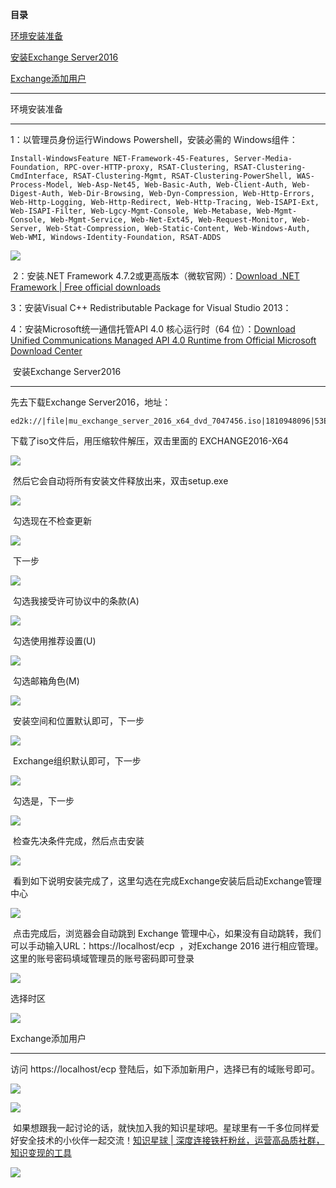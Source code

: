 **目录**

[环境安装准备](#t0 "环境安装准备")

[安装Exchange Server2016](#t1 "安装Exchange Server2016")

[Exchange添加用户](#t2 "Exchange添加用户")

* * *

环境安装准备
------

1：以管理员身份运行Windows Powershell，安装必需的 Windows组件：

```
Install-WindowsFeature NET-Framework-45-Features, Server-Media-Foundation, RPC-over-HTTP-proxy, RSAT-Clustering, RSAT-Clustering-CmdInterface, RSAT-Clustering-Mgmt, RSAT-Clustering-PowerShell, WAS-Process-Model, Web-Asp-Net45, Web-Basic-Auth, Web-Client-Auth, Web-Digest-Auth, Web-Dir-Browsing, Web-Dyn-Compression, Web-Http-Errors, Web-Http-Logging, Web-Http-Redirect, Web-Http-Tracing, Web-ISAPI-Ext, Web-ISAPI-Filter, Web-Lgcy-Mgmt-Console, Web-Metabase, Web-Mgmt-Console, Web-Mgmt-Service, Web-Net-Ext45, Web-Request-Monitor, Web-Server, Web-Stat-Compression, Web-Static-Content, Web-Windows-Auth, Web-WMI, Windows-Identity-Foundation, RSAT-ADDS
```


![](https://img-blog.csdnimg.cn/20200708235159720.png)

 2：安装.NET Framework 4.7.2或更高版本（微软官网）：[Download .NET Framework | Free official downloads](https://dotnet.microsoft.com/download/dotnet-framework "Download .NET Framework | Free official downloads")

3：安装Visual C++ Redistributable Package for Visual Studio 2013：

4：安装Microsoft统一通信托管API 4.0 核心运行时（64 位）：[Download Unified Communications Managed API 4.0 Runtime from Official Microsoft Download Center](https://www.microsoft.com/en-us/download/details.aspx?id=34992 "Download Unified Communications Managed API 4.0 Runtime from Official Microsoft Download Center")​​​​​​​

 安装Exchange Server2016
----------------------

先去下载Exchange Server2016，地址：

```
ed2k://|file|mu_exchange_server_2016_x64_dvd_7047456.iso|1810948096|53E8C34083D3290A6A4AE8D82BA2C57F|/
```


下载了iso文件后，用压缩软件解压，双击里面的 EXCHANGE2016-X64

![](https://img-blog.csdnimg.cn/20200708233237290.png)

 然后它会自动将所有安装文件释放出来，双击setup.exe

![](https://img-blog.csdnimg.cn/20200708233426975.png)

 勾选现在不检查更新

![](https://img-blog.csdnimg.cn/20200708233556848.png)

 下一步

![](https://img-blog.csdnimg.cn/20200709112927298.png)

 勾选我接受许可协议中的条款(A)

![](https://img-blog.csdnimg.cn/2020070911302197.png)

 勾选使用推荐设置(U)

![](https://img-blog.csdnimg.cn/20200709113047719.png)

 勾选邮箱角色(M)

![](https://img-blog.csdnimg.cn/20200709113127829.png)

 安装空间和位置默认即可，下一步

![](https://img-blog.csdnimg.cn/20200709113138500.png)

 Exchange组织默认即可，下一步

![](https://img-blog.csdnimg.cn/20200709113152530.png)

 勾选是，下一步

![](https://img-blog.csdnimg.cn/2020070911320851.png)

 检查先决条件完成，然后点击安装

![](https://img-blog.csdnimg.cn/2020071015142933.png)

 看到如下说明安装完成了，这里勾选在完成Exchange安装后启动Exchange管理中心

![](https://img-blog.csdnimg.cn/20200710155327854.png)

 点击完成后，浏览器会自动跳到 Exchange 管理中心，如果没有自动跳转，我们可以手动输入URL：https://localhost/ecp  ，对Exchange 2016 进行相应管理。这里的账号密码填域管理员的账号密码即可登录

![](https://img-blog.csdnimg.cn/20200710155706127.png)

选择时区

![](https://img-blog.csdnimg.cn/20200712170148240.png)

Exchange添加用户
------------

访问 https://localhost/ecp 登陆后，如下添加新用户，选择已有的域账号即可。

![](https://img-blog.csdnimg.cn/20200712170335311.png)

![](https://img-blog.csdnimg.cn/20200712170508161.png)

 如果想跟我一起讨论的话，就快加入我的知识星球吧。星球里有一千多位同样爱好安全技术的小伙伴一起交流！[知识星球 | 深度连接铁杆粉丝，运营高品质社群，知识变现的工具](https://wx.zsxq.com/dweb2/index/group/88514121251242 "知识星球 | 深度连接铁杆粉丝，运营高品质社群，知识变现的工具")

![](https://img-blog.csdnimg.cn/1219ed79e9ed449d85d27b732cda5ea6.jpg)